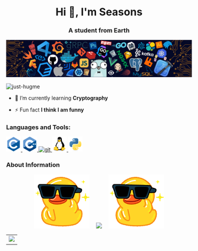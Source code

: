 <h1 align="center">Hi 👋, I'm Seasons</h1>
<h3 align="center">A student from Earth</h3>


 <div align="center"> 
<img src="https://github.com/Just-Hugme/Just-Hugme/blob/main/icon.png" /></div>
 </div>



<p align="left"> <img src="https://komarev.com/ghpvc/?username=just-hugme&label=Profile%20views&color=0e75b6&style=flat" alt="just-hugme" /> </p>
<!--
<p align="left"> <a href="https://github.com/ryo-ma/github-profile-trophy"><img src="https://github-profile-trophy.vercel.app/?username=just-hugme" alt="just-hugme" /></a> </p>
-->

- 🌱 I’m currently learning **Cryptography**

- ⚡ Fun fact **I think I am funny**

<h3 align="left">Languages and Tools:</h3>
<p align="left"> <a href="https://www.cprogramming.com/" target="_blank" rel="noreferrer"> <img src="https://raw.githubusercontent.com/devicons/devicon/master/icons/c/c-original.svg" alt="c" width="40" height="40"/> </a> <a href="https://www.w3schools.com/cpp/" target="_blank" rel="noreferrer"> <img src="https://raw.githubusercontent.com/devicons/devicon/master/icons/cplusplus/cplusplus-original.svg" alt="cplusplus" width="40" height="40"/> </a> <a href="https://git-scm.com/" target="_blank" rel="noreferrer"> <img src="https://www.vectorlogo.zone/logos/git-scm/git-scm-icon.svg" alt="git" width="40" height="40"/> </a> <a href="https://www.linux.org/" target="_blank" rel="noreferrer"> <img src="https://raw.githubusercontent.com/devicons/devicon/master/icons/linux/linux-original.svg" alt="linux" width="40" height="40"/> </a> <a href="https://www.python.org" target="_blank" rel="noreferrer"> <img src="https://raw.githubusercontent.com/devicons/devicon/master/icons/python/python-original.svg" alt="python" width="40" height="40"/> </a> </p>
<h3 align="left">About Information</h3>
<p align="left">
</p>
<!--
<div align="center">
<p><img align="center" src="https://github-readme-stats.vercel.app/api/top-langs?username=just-hugme&show_icons=true&locale=en&layout=compact" alt="just-hugme" /></p>

<p>&nbsp;<img align="center" src="https://github-readme-stats.vercel.app/api?username=just-hugme&show_icons=true&locale=en" alt="just-hugme" /></p>
</div>
-->






<!--
<div align="center"><img height="137px" src="https://github-readme-stats.vercel.app/api?username=Just-Hugme&hide_title=true&hide_border=true&show_icons=trueline_height=21&text_color=000&icon_color=000&bg_color=0,ea6161,ffc64d,fffc4d,52fa5a&theme=graywhite" />
</div>
-->


<div align="center">
<img width="150" src="https://github.com/Just-Hugme/Just-Hugme/blob/main/cxyduck.gif" />&emsp;
<img  src="https://github-readme-streak-stats.herokuapp.com?user=Just-Hugme&theme=onedark&date_format=M%20j%5B%2C%20Y%5D" />
&emsp;<img width="150" src="https://github.com/Just-Hugme/Just-Hugme/blob/main/cxyduck.gif" />
</div>

<div align="center">
<!-- GitHub Activity Graph GitHub 活动图 -->
<table>
  <tr>
    <td>
      <picture>
        <source media="(prefers-color-scheme: dark)" srcset="https://github-readme-activity-graph.vercel.app/graph?username=Just-Hugme&theme=xcode&bg_color=FF000000&hide_border=true" />
        <source media="(prefers-color-scheme: light)" srcset="https://github-readme-activity-graph.vercel.app/graph?username=Just-Hugme&theme=xcode&bg_color=FF000000&color=000000&hide_border=true" />
        <img src="https://github-readme-activity-graph.vercel.app/graph?username=Just-Hugme&theme=xcode&bg_color=FF000000&hide_border=true" />
      </picture>
  </tr>
</table>
</div>
